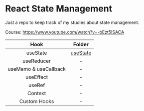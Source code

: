 # React State Management

Just a repo to keep track of my studies about state management.

Course: https://www.youtube.com/watch?v=-bEzt5ISACA


| Hook  | Folder |
| :---: | :--:   |
| useState |  <a href="https://github.com/AnteroJunior/react-state-management/tree/main/src/useState">useState</a>  |
| useReducer | - |
| useMemo & useCallback | - |
| useEffect | - |
| useRef | - |
| Context | - |
| Custom Hooks | - |
